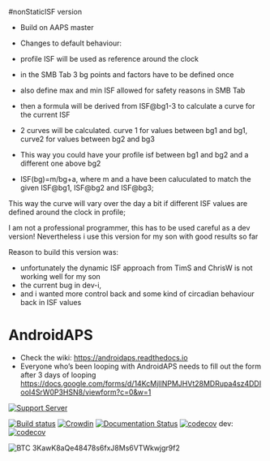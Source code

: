 #nonStaticISF version

- Build on AAPS master

- Changes to default behaviour:

- profile ISF will be used as reference around the clock
- in the SMB Tab 3 bg points and factors have to be defined once
- also define max and min ISF allowed for safety reasons in SMB Tab
- then a formula will be derived from ISF@bg1-3 to calculate a curve for the current ISF
- 2 curves will be calculated. curve 1 for values between bg1 and bg1, curve2 for values between 
  bg2 and bg3
- This way you could have your profile isf between bg1 and bg2 and a different one above bg2
- ISF(bg)=m/bg+a, where m and a have been caluculated to match the given ISF@bg1, ISF@bg2 and 
  ISF@bg3;


This way the curve will vary over the day a bit if different ISF values are defined around the clock in profile;


I am not a professional programmer, this has to be used careful as a dev version!
Nevertheless i use this version for my son with good results so far

Reason to build this version was:

- unfortunately the dynamic ISF approach from TimS and ChrisW is not working well for my son
- the current bug in dev-i,
- and i wanted more control back and some kind of circadian behaviour back in ISF values





# AndroidAPS

* Check the wiki: https://androidaps.readthedocs.io
*  Everyone who’s been looping with AndroidAPS needs to fill out the form after 3 days of looping  https://docs.google.com/forms/d/14KcMjlINPMJHVt28MDRupa4sz4DDIooI4SrW0P3HSN8/viewform?c=0&w=1

[![Support Server](https://img.shields.io/discord/629952586895851530.svg?label=Discord&logo=Discord&colorB=7289da&style=for-the-badge)](https://discord.gg/4fQUWHZ4Mw)

[![Build status](https://travis-ci.org/nightscout/AndroidAPS.svg?branch=master)](https://travis-ci.org/nightscout/AndroidAPS)
[![Crowdin](https://d322cqt584bo4o.cloudfront.net/androidaps/localized.svg)](https://translations.androidaps.org/project/androidaps)
[![Documentation Status](https://readthedocs.org/projects/androidaps/badge/?version=latest)](https://androidaps.readthedocs.io/en/latest/?badge=latest)
[![codecov](https://codecov.io/gh/MilosKozak/AndroidAPS/branch/master/graph/badge.svg)](https://codecov.io/gh/MilosKozak/AndroidAPS)
dev: [![codecov](https://codecov.io/gh/MilosKozak/AndroidAPS/branch/dev/graph/badge.svg)](https://codecov.io/gh/MilosKozak/AndroidAPS)


![BTC](https://bitit.io/assets/coins/icon-btc-1e5a37bc0eb730ac83130d7aa859052bd4b53ac3f86f99966627801f7b0410be.svg) 3KawK8aQe48478s6fxJ8Ms6VTWkwjgr9f2
